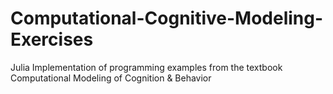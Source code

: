 # Computational-Cognitive-Modeling-Exercises
Julia Implementation of programming examples from the textbook Computational Modeling of Cognition &amp; Behavior 
